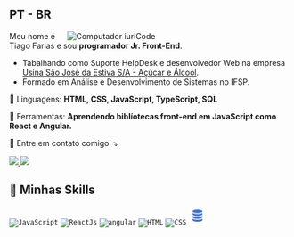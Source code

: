 ## PT - BR
<img src="https://raw.githubusercontent.com/MicaelliMedeiros/micaellimedeiros/master/image/computer-illustration.png" min-width="400px" max-width="400px" width="400px" align="right" alt="Computador iuriCode">

<p align="left"> 
  Meu nome é Tiago Farias e sou <strong>programador Jr. Front-End</strong>.<br></p>
  
- Tabalhando como Suporte HelpDesk e desenvolvedor Web na empresa <a href="https://www.estiva.com.br/">Usina São José da Estiva S/A - Açúcar e Álcool</a>.<br> 
- Formado em Análise e Desenvolvimento de Sistemas no IFSP.


<p align="left">
  🦄 Linguagens: <strong>HTML, CSS, JavaScript, TypeScript, SQL</strong>
</p>

<p align="left">
  💼 Ferramentas: <strong>Aprendendo biblíotecas front-end em JavaScript como React e Angular.</strong>
</p>

<p align="left">
  💌 Entre em contato comigo: ⤵️
</p>

<p align="left">
  <a href="mailto: tiagofariasnh19@gmail.com" alt="Gmail">
    <img src="https://img.shields.io/badge/Gmail-D14836?style=for-the-badge&logo=gmail&logoColor=white" />
  </a>
  
  <a href = "https://www.linkedin.com/in/tiago-farias-37b501233/" target="_blank">
    <img src="https://img.shields.io/badge/LinkedIn-0077B5?style=for-the-badge&logo=linkedin&logoColor=white" />
  </a>
</p>  

## 🚀 Minhas Skills


<code><img height="32" src="https://cdn.jsdelivr.net/gh/devicons/devicon/icons/javascript/javascript-original.svg" alt="JavaScript"/></code>
<code><img height="32" src="https://cdn.jsdelivr.net/gh/devicons/devicon/icons/react/react-original.svg" alt="ReactJs" /></code>
<code><img height="32" src="https://cdn.jsdelivr.net/gh/devicons/devicon/icons/angularjs/angularjs-original.svg" alt="angular" /></code>
<code><img height="32" src="https://cdn.jsdelivr.net/gh/devicons/devicon/icons/html5/html5-original-wordmark.svg" alt="HTML" /></code>
<code><img height="32" src="https://cdn.jsdelivr.net/gh/devicons/devicon/icons/css3/css3-original-wordmark.svg" alt="CSS"/></code>
<code><img height="32" src="https://raw.githubusercontent.com/github/explore/80688e429a7d4ef2fca1e82350fe8e3517d3494d/topics/sql/sql.png" alt="SQL"/></code>
